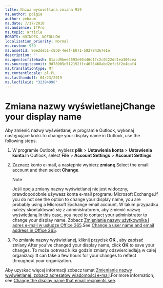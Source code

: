 ```yaml
---
title: Nazwa wyświetlana zmiana 959
ms.author: pdigia
author: pebaum
ms.date: 7/17/2018
ms.audience: ITPro
ms.topic: article
ROBOTS: NOINDEX, NOFOLLOW
localization_priority: Normal
ms.custom: 959
ms.assetid: 96e2de51-c8b0-4eef-b071-b02784367e1e
description: ''
ms.openlocfilehash: 81acd9bee4593e60446d1fc2c0422dd1ea306cea
ms.sourcegitcommit: 9d78905c512192ffc4675468abd2efc5f2e4baf4
ms.translationtype: MT
ms.contentlocale: pl-PL
ms.lasthandoff: 04/23/2019
ms.locfileid: "32394990"
---
```

# <a name="change-your-display-name"></a><span data-ttu-id="0f6e1-102">Zmiana nazwy wyświetlanej</span><span class="sxs-lookup"><span data-stu-id="0f6e1-102">Change your display name</span></span>
  
<span data-ttu-id="0f6e1-103">Aby zmienić nazwy wyświetlanej w programie Outlook, wykonaj następujące kroki.</span><span class="sxs-lookup"><span data-stu-id="0f6e1-103">To change your display name in Outlook, use the following steps.</span></span>
  
1. <span data-ttu-id="0f6e1-104">W programie Outlook, wybierz **plik** \> **Ustawienia konta** \> **Ustawienia konta**.</span><span class="sxs-lookup"><span data-stu-id="0f6e1-104">In Outlook, select **File** \> **Account Settings** \> **Account Settings**.</span></span>
    
2. <span data-ttu-id="0f6e1-105">Zaznacz konto e-mail, a następnie wybierz **zmianę**.</span><span class="sxs-lookup"><span data-stu-id="0f6e1-105">Select the email account and then select **Change**.</span></span>
    
    > [!NOTE]
    > <span data-ttu-id="0f6e1-106">Jeśli opcja zmiany nazwy wyświetlanej nie jest widoczny, prawdopodobnie używasz konta e-mail programu Microsoft Exchange.</span><span class="sxs-lookup"><span data-stu-id="0f6e1-106">If you do not see the option to change your display name, you are probably using a Microsoft Exchange email account.</span></span> <span data-ttu-id="0f6e1-107">W takim przypadku należy skontaktować się z administratorem, aby zmienić nazwę wyświetlaną.</span><span class="sxs-lookup"><span data-stu-id="0f6e1-107">In this case, you need to contact your administrator to change your display name.</span></span> <span data-ttu-id="0f6e1-108">Zobacz [Zmienianie nazwy użytkownika i adres e-mail w usłudze Office 365](https://support.office.com/article/fb5ac074-e203-4e1f-9843-b9d1a3e03297.aspx).</span><span class="sxs-lookup"><span data-stu-id="0f6e1-108">See [Change a user name and email address in Office 365](https://support.office.com/article/fb5ac074-e203-4e1f-9843-b9d1a3e03297.aspx).</span></span> 
  
3. <span data-ttu-id="0f6e1-109">Po zmianie nazwy wyświetlanej, kliknij przycisk **OK** , aby zapisać zmiany.</span><span class="sxs-lookup"><span data-stu-id="0f6e1-109">After you've changed your display name, click **OK** to save your changes.</span></span> <span data-ttu-id="0f6e1-110">To może potrwać kilka godzin zmiany odzwierciedlają w całej organizacji.</span><span class="sxs-lookup"><span data-stu-id="0f6e1-110">It can take a few hours for your changes to reflect throughout your organization.</span></span> 
    
<span data-ttu-id="0f6e1-111">Aby uzyskać więcej informacji zobacz temat [Zmienianie nazwy wyświetlanej, zobacz adresatów wiadomości e-mail](https://support.office.com/article/2b53331a-ba2a-4803-88dc-ac9fe376c8a9.aspx).</span><span class="sxs-lookup"><span data-stu-id="0f6e1-111">For more information, see [Change the display name that email recipients see](https://support.office.com/article/2b53331a-ba2a-4803-88dc-ac9fe376c8a9.aspx).</span></span>
  


